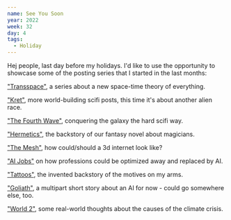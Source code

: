 ```yaml
---
name: See You Soon
year: 2022
week: 32
day: 4
tags:
  - Holiday
---
```


Hej people, last day before my holidays. I'd like to use the opportunity to
showcase some of the posting series that I started in the last months:

["Transspace"](/storylines/transspace), a series about a new space-time theory
of everything.

["Kret"](/storylines/kret), more world-building scifi posts, this time it's
about another alien race.

["The Fourth Wave"](/storylines/fourth-wave), conquering the galaxy the hard
scifi way.

["Hermetics"](/storylines/hermetics), the backstory of our fantasy novel about
magicians.

["The Mesh"](/storylines/mesh), how could/should a 3d internet look like?

["AI Jobs"](/storylines/ai-jobs) on how professions could be optimized away and
replaced by AI.

["Tattoos"](/storylines/tattoos), the invented backstory of the motives on my
arms.

["Goliath"](/storylines/goliath), a multipart short story about an AI for now -
could go somewhere else, too.

["World 2"](/storylines/world-2), some real-world thoughts about the causes of
the climate crisis.
